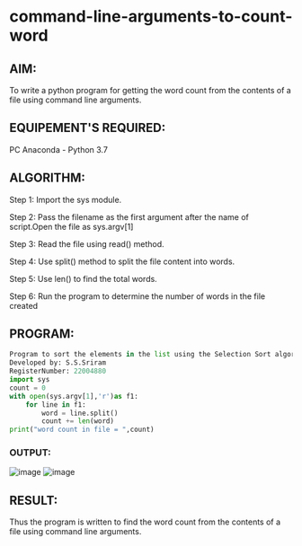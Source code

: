# command-line-arguments-to-count-word
## AIM:
To write a python program for getting the word count from the contents of a file using command line arguments.
## EQUIPEMENT'S REQUIRED: 
PC
Anaconda - Python 3.7
## ALGORITHM: 
Step 1:
Import the sys module.

Step 2:
Pass the filename as the first argument after the name of script.Open the file as sys.argv[1]

Step 3:
Read the file using read() method.

Step 4:
Use split() method to split the file content into words.

Step 5:
Use len() to find the total words.

Step 6:
Run the program to determine the number of words in the file created

## PROGRAM:
```python
Program to sort the elements in the list using the Selection Sort algorithm.
Developed by: S.S.Sriram
RegisterNumber: 22004880
import sys
count = 0
with open(sys.argv[1],'r')as f1:
    for line in f1:
        word = line.split()
        count += len(word)
print("word count in file = ",count)
```
### OUTPUT:
![image](https://user-images.githubusercontent.com/120554177/215004064-39f808a5-9745-4f9b-98fd-fe89351e7859.png)
![image](https://user-images.githubusercontent.com/120554177/215004081-4fc79dd2-9059-4cd3-907b-89ebe89a0d72.png)



## RESULT:
Thus the program is written to find the word count from the contents of a file using command line arguments.
